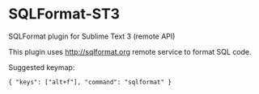SQLFormat-ST3
=============

SQLFormat plugin for Sublime Text 3 (remote API)

This plugin uses http://sqlformat.org remote service to format SQL code.


Suggested keymap:

    { "keys": ["alt+f"], "command": "sqlformat" }
